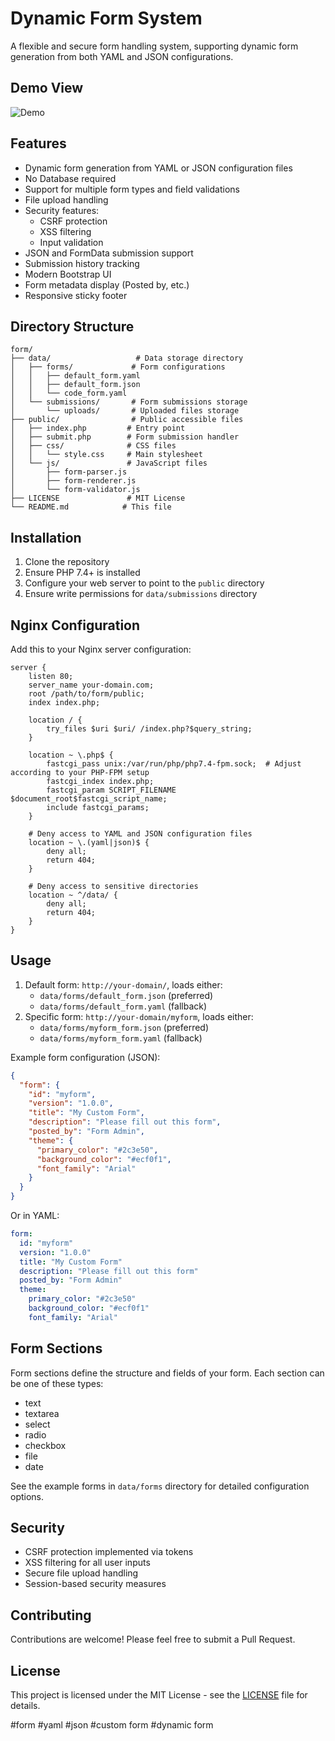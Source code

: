 # Dynamic Form System

A flexible and secure form handling system, supporting dynamic form generation from both YAML and JSON configurations.

## Demo View

![Demo](https://file.cloudkoonly.com/data/lite-form/lite-form-demo.png)

## Features

- Dynamic form generation from YAML or JSON configuration files
- No Database required
- Support for multiple form types and field validations
- File upload handling
- Security features:
  - CSRF protection
  - XSS filtering
  - Input validation
- JSON and FormData submission support
- Submission history tracking
- Modern Bootstrap UI
- Form metadata display (Posted by, etc.)
- Responsive sticky footer

## Directory Structure

```
form/
├── data/                   # Data storage directory
│   ├── forms/             # Form configurations
│   │   ├── default_form.yaml
│   │   ├── default_form.json
│   │   └── code_form.yaml
│   └── submissions/       # Form submissions storage
│       └── uploads/       # Uploaded files storage
├── public/                # Public accessible files
│   ├── index.php         # Entry point
│   ├── submit.php        # Form submission handler
│   ├── css/              # CSS files
│   │   └── style.css     # Main stylesheet
│   └── js/               # JavaScript files
│       ├── form-parser.js
│       ├── form-renderer.js
│       └── form-validator.js
├── LICENSE               # MIT License
└── README.md            # This file
```

## Installation

1. Clone the repository
2. Ensure PHP 7.4+ is installed
3. Configure your web server to point to the `public` directory
4. Ensure write permissions for `data/submissions` directory

## Nginx Configuration

Add this to your Nginx server configuration:

```nginx
server {
    listen 80;
    server_name your-domain.com;
    root /path/to/form/public;
    index index.php;

    location / {
        try_files $uri $uri/ /index.php?$query_string;
    }

    location ~ \.php$ {
        fastcgi_pass unix:/var/run/php/php7.4-fpm.sock;  # Adjust according to your PHP-FPM setup
        fastcgi_index index.php;
        fastcgi_param SCRIPT_FILENAME $document_root$fastcgi_script_name;
        include fastcgi_params;
    }

    # Deny access to YAML and JSON configuration files
    location ~ \.(yaml|json)$ {
        deny all;
        return 404;
    }

    # Deny access to sensitive directories
    location ~ ^/data/ {
        deny all;
        return 404;
    }
}
```

## Usage

1. Default form: `http://your-domain/`, loads either:
   - `data/forms/default_form.json` (preferred)
   - `data/forms/default_form.yaml` (fallback)
2. Specific form: `http://your-domain/myform`, loads either:
   - `data/forms/myform_form.json` (preferred)
   - `data/forms/myform_form.yaml` (fallback)

Example form configuration (JSON):
```json
{
  "form": {
    "id": "myform",
    "version": "1.0.0",
    "title": "My Custom Form",
    "description": "Please fill out this form",
    "posted_by": "Form Admin",
    "theme": {
      "primary_color": "#2c3e50",
      "background_color": "#ecf0f1",
      "font_family": "Arial"
    }
  }
}
```

Or in YAML:
```yaml
form:
  id: "myform"
  version: "1.0.0"
  title: "My Custom Form"
  description: "Please fill out this form"
  posted_by: "Form Admin"
  theme:
    primary_color: "#2c3e50"
    background_color: "#ecf0f1"
    font_family: "Arial"
```

## Form Sections

Form sections define the structure and fields of your form. Each section can be one of these types:
- text
- textarea
- select
- radio
- checkbox
- file
- date

See the example forms in `data/forms` directory for detailed configuration options.

## Security

- CSRF protection implemented via tokens
- XSS filtering for all user inputs
- Secure file upload handling
- Session-based security measures

## Contributing

Contributions are welcome! Please feel free to submit a Pull Request.

## License

This project is licensed under the MIT License - see the [LICENSE](LICENSE) file for details.


#form #yaml #json #custom form #dynamic form